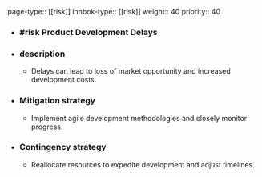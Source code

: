 page-type:: [[risk]]
innbok-type:: [[risk]]
weight:: 40
priority:: 40
- ### #risk Product Development Delays
- ### description
  - Delays can lead to loss of market opportunity and increased development costs.
- ### Mitigation strategy
  - Implement agile development methodologies and closely monitor progress.
- ### Contingency strategy
  - Reallocate resources to expedite development and adjust timelines.


